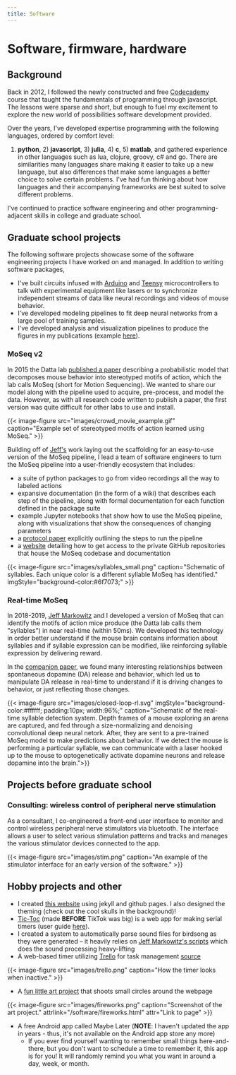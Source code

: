 ```yaml
---
title: Software
---
```


# Software, firmware, hardware

## Background

Back in 2012, I followed the newly constructed and free [Codecademy](https://www.codecademy.com/) course that taught the fundamentals of programming through javascript.
The lessons were sparse and short, but enough to fuel my excitement to explore the new world of possibilities software development provided.

Over the years, I've developed expertise programming with the following languages, ordered by comfort level:
1) **python**, 2) **javascript**, 3) **julia**, 4) **c**, 5) **matlab**, and gathered experience in other languages such as lua, clojure, groovy, c# and go.
There are similarities many languages share making it easier to take up a new language, but also differences that make some
languages a better choice to solve certain problems. I've had fun thinking about how languages and their accompanying frameworks
are best suited to solve different problems.

I've continued to practice software engineering and other programming-adjacent skills in college and graduate school.

## Graduate school projects

The following software projects showcase some of the software engineering projects I have worked on and managed.
In addition to writing software packages,
- I've built circuits infused with [Arduino](https://store.arduino.cc/products/arduino-uno-rev3) and
[Teensy](https://www.pjrc.com/store/teensy40.html) microcontrollers to talk with experimental equipment
like lasers or to synchronize independent streams of data like neural recordings and videos of mouse behavior.
- I've developed modeling pipelines to fit deep neural networks from a large pool of training samples.
- I've developed analysis and visualization pipelines to produce the figures in my publications (example
[here](https://github.com/dattalab/dopamine-reinforces-spontaneous-behavior)).

### MoSeq v2

In 2015 the Datta lab [published a paper](https://www.cell.com/neuron/fulltext/S0896-6273(15)01037-5) describing
a probabilistic model that decomposes mouse behavior into stereotyped motifs of action, which the lab calls MoSeq
(short for Motion Sequencing). We wanted to share our model along with the pipeline used to acquire, pre-process,
and model the data. However, as with all research code written to publish a paper, the first version was quite
difficult for other labs to use and install.


{{< image-figure src="images/crowd_movie_example.gif" caption="Example set of stereotyped motifs of action learned using MoSeq." >}}

Building off of [Jeff's](https://bme.gatech.edu/bme/faculty/Jeffrey-Markowitz) work laying out the scaffolding
for an easy-to-use version of the MoSeq pipeline, I lead a team of software engineers to turn the MoSeq pipeline
into a user-friendly ecosystem that includes:
- a suite of python packages to go from video recordings all the way to labeled actions
- expansive documentation (in the form of a wiki) that describes each step of the pipeline, along with formal
documentation for each function defined in the package suite
- example Jupyter notebooks that show how to use the MoSeq pipeline, along with visualizations that show the
consequences of changing parameters
- a [protocol paper](https://arxiv.org/abs/2211.08497) explicitly outlining the steps to run the pipeline
- a [website](https://moseq4all.org) detailing how to get access to the private GitHub repositories that house
the MoSeq codebase and documentation 


{{< image-figure src="images/syllables_small.png" caption="Schematic of syllables. Each unique color is a different syllable MoSeq has identified." imgStyle="background-color:#6f7073;" >}}

### Real-time MoSeq

In 2018-2019, [Jeff Markowitz](https://bme.gatech.edu/bme/faculty/Jeffrey-Markowitz) and I developed a version of
MoSeq that can identify the motifs of action mice produce (the Datta lab calls them "syllables") in near real-time
(within 50ms). We developed this technology in order better understand if the mouse brain contains information about
syllables and if syllable expression can be modified, like reinforcing syllable expression by delivering reward.

In the [companion paper](https://www.nature.com/articles/s41586-022-05611-2), we found many interesting relationships
between spontaneous dopamine (DA) release and behavior, which led us to manipulate DA release in real-time to
understand if it is driving changes to behavior, or just reflecting those changes.

{{< image-figure src="images/closed-loop-rl.svg" imgStyle="background-color:#ffffff; padding:10px; width:96%;" caption="Schematic of the real-time syllable detection system. Depth frames of a mouse exploring an arena are captured, and fed through a size-normalizing and denoising convolutional deep neural netork. After, they are sent to a pre-trained MoSeq model to make predictions about behavior. If we detect the mouse is performing a particular syllable, we can communicate with a laser hooked up to the mouse to optogenetically activate dopamine neurons and release dopamine into the brain.">}}

## Projects before graduate school

### Consulting: wireless control of peripheral nerve stimulation

As a consultant, I co-engineered a front-end user interface to monitor and control wireless peripheral nerve stimulators via bluetooth.
The interface allows a user to select various stimulation patterns and tracks and manages the various stimulator devices connected
to the app.

{{< image-figure src="images/stim.png" caption="An example of the stimulator interface for an early version of the software." >}}

## Hobby projects and other

- I created [this website](https://github.com/wingillis/wingillis.github.io) using jekyll and github pages. I also designed the theming (check out the cool skulls in the background)!
- [Tic-Toc](/tic-toc/) (made **BEFORE** TikTok was big) is a web app for making serial timers (user guide [here](https://wingillis.github.io/blog/tic-toc/)).
- I created a system to automatically parse sound files for birdsong as they were generated – it heavily relies on [Jeff Markowitz's scripts](https://github.com/jmarkow/zftftb) which does the sound processing heavy-lifting
- A web-based timer utilizing [Trello](https://trello.com) for task management [source](https://github.com/wingillis/trelloAlarm)

{{< image-figure src="images/trello.png" caption="How the timer looks when inactive." >}}

- A [fun little art project](/software/fireworks/) that shoots small circles around the webpage

{{< image-figure src="images/fireworks.png" caption="Screenshot of the art project." attrlink="/software/fireworks.html" attr="Link to page" >}}

- A free Android app called Maybe Later (**NOTE**: I haven't updated the app in years - thus, it's not available on the Android app store any more)
  - If you ever find yourself wanting to remember small things here-and-there, but you don't want to schedule a time to remember it, this app is for you! It will randomly remind you what you want in around a day, week, or month.

<!-- ## Small, fun, and silly projects -->
